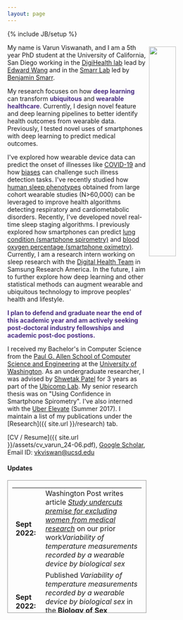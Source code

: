 ```yaml
---
layout: page
---
```

{% include JB/setup %}

<img style="float: right; width: 35%; padding: 6px;" src=" {{ site.url }}/assets/pp_varun.jpg">

My name is Varun Viswanath, and I am a 5th year PhD student at the University of California, San Diego working in the [DigiHealth lab](https://digihealth.ucsd.edu/) lead by [Edward Wang](https://www.ejaywang.com/) and in the [Smarr Lab](https://smarr.eng.ucsd.edu/) led by [Benjamin Smarr](https://smarr.eng.ucsd.edu/lab-members). 

My research focuses on how <a style="color:#4b2e83"><b>deep learning</b></a> can transform <a style="color:#4b2e83"><b>ubiquitous</b></a> and <a style="color:#4b2e83"><b>wearable healthcare</b></a>. Currently, I design novel feature and deep learning pipelines to better identify health outcomes from wearable data. Previously, I tested novel uses of smartphones with deep learning to predict medical outcomes.

I've explored how wearable device data can predict the onset of illnesses like [COVID-19](https://www.nature.com/articles/s41598-022-07314-0) and how [biases](https://openreview.net/forum?id=W0pLyiSuSSa) can challenge such illness detection tasks. I've recently  studied how [human sleep phenotypes](https://www.nature.com/articles/s41746-024-01125-5) obtained from large cohort wearable studies (N>60,000) can be leveraged to improve health algorithms detecting respiratory and cardiometabolic disorders. Recently, I've developed novel real-time sleep staging algorithms. I previously explored how smartphones can predict [lung condition (smartphone spirometry)](https://pubmed.ncbi.nlm.nih.gov/30441582/) and [blood oxygen percentage (smartphone oximetry)](https://www.nature.com/articles/s41746-022-00665-y). Currently, I am a research intern working on sleep research with the [Digital Health Team](https://sra.samsung.com/research-area/digital-health/) in Samsung Research America. In the future, I aim to further explore how deep learning and other statistical methods can augment wearable and ubiquitous technology to improve peoples’ health and lifestyle.

<a style="color:#4b2e83"><b>I plan to defend and graduate near the end of this academic year and am actively seeking post-doctoral industry fellowships and academic post-doc postions.</b></a>


I received my Bachelor's in Computer Science from the [Paul G. Allen School of Computer Science and Engineering](https://www.cs.washington.edu/) at the [University of Washington](https://www.washington.edu/). As an undergraduate researcher, I was advised by [Shwetak Patel](https://homes.cs.washington.edu/~shwetak/) for 3 years as part of the [Ubicomp Lab](https://ubicomplab.cs.washington.edu/). My senior research thesis was on "Using Confidence in Smartphone Spirometry". I've also interned with the [Uber Elevate](https://www.uber.com/us/en/elevate/) (Summer 2017). I maintain a list of my publications under the [Research]({{ site.url }}/research) tab. 

[CV / Resume]({{ site.url }}/assets/cv_varun_24-06.pdf), [Google Scholar](https://scholar.google.com/citations?user=IOIy_EsAAAAJ&hl=en&oi=ao), 
Email ID: [vkviswan@ucsd.edu](mailto:vkviswan@ucsd.edu)  

#### Updates

<div style="height:300px;overflow:auto; border:1px solid #999; padding-left: 0.7em; padding-right: 0.7em">
<table>
<col width="100px">
<col width="650px">

  <tr>
    <td><b>Sept 2022:</b></td>
    <td> Washington Post writes article <i><a href='https://www.washingtonpost.com/wellness/2023/11/18/women-body-temperature-medical-research/'>Study undercuts premise for excluding women from medical research</a></i> on our prior work<i>Variability of temperature measurements recorded by a wearable device by biological sex</i></td>
  </tr>

  <tr>
    <td><b>Sept 2022:</b></td>
    <td>Published <i>Variability of temperature measurements recorded by a wearable device by biological sex</i> in the <b>Biology of Sex Differences Journal</b> with Lauryn Bruce. </td>
  </tr>

  <tr>
    <td><b>Oct 2023:</b></td>
    <td> <b>Co-Chair of Student Volunteers</b> at <b>Ubicomp 2023</b> in Cancun, Mexico.</td>
  </tr>

   <tr>
    <td><b>Mar 2023:</b></td>
    <td> Network Award Winner at the <b>Center for Circadian Biology Symposium 2023</b> in La Jolla, California. Presented poster <i>RhyPredict: Detecting Periodic Biases in Wearable TimeSeries</i></td>
  </tr>

  <tr>
    <td><b>Sept 2022:</b></td>
    <td>Presented <i>Detecting Periodic Biases in Wearable-Based Illness Detection Models</i> at <b>ICLR 2023, Time-Series Representation Learning for Health Workshop</b> with Amit Klein. </td>
  </tr>

  <tr>
    <td><b>Sept 2022:</b></td>
    <td>Published <i>Smartphone Camera Oximetry in an Induced Hypoxemia Study</i> at <b>npj digital medicine</b> with Jason S. Hoffman. </td>
  </tr>
  
  <tr>
    <td><b>May 2022:</b></td>
    <td>Published <i>Detection of COVID-19 using multimodal data from a wearable device: results from the first TemPredict Study</i> at <b>Scientific Reports</b>. </td>
  </tr>

  <tr>
    <td><b>Mar 2022:</b></td>
    <td>Published <i>Stepping into the Next Decade of Ubiquitous and Pervasive Computing: Ubicomp & ISWC 2021</i> at <b>IEEE Pervasive Computing</b>. </td>
  </tr>

  <tr>
    <td><b>Dec 2021:</b></td>
    <td>Published <i>Dynamical clustering of U.S. states reveals four distinct infection patterns that predict SARS-CoV-2 pandemic behavior</i> on Arxiv with a group of Latin American students through the ENLACE program and Joseph Lane Natale. </td>
  </tr>

  <tr>
    <td><b>Dec 2021:</b></td>
    <td>Published <i>TemPredict: A Big Data Analytical Platform for Scalable Exploration and Monitoring of Personalized Multimodal Data for COVID-19</i> at <b>IEEE BigData '21</b>. </td>
  </tr>

  <tr>
    <td><b>Dec 2021:</b></td>
    <td>Attened NeurIPS 2021 online!</td>
  </tr>

  <tr>
    <td><b>Nov 2021:</b></td>
    <td>Presented <i>Tempredict DL: Using Deep Learning to Analyze Longitudinal High Granularity Signals</i> at the <b>UC San Diego Design Innovation Building Grand Opening</b>.</td>
  </tr>

  <tr>
    <td><b>Sept 2021:</b></td>
    <td>Served as a Student Volunteers at <b>Ubicomp 2021</b>, fully online and happening in 3 different timezones. </td>
  </tr>

  <tr>
    <td><b>Sept 2020:</b></td>
    <td>Joined the Smarr Lab at UC San Diego led by Benjamin Smarr.</td>
  </tr>

  <tr>
    <td><b>Sept 2020:</b></td>
    <td>Served as a Student Volunteers at <b>Ubicomp 2020</b>, fully online.</td>
  </tr>

  <tr>
    <td><b>Sept 2019:</b></td>
    <td>Joined the <a href="https://ece.ucsd.edu/">Electrical and Computer Engineering Department</a> at the University of California, San Diego, as part of the <a href="https://ece.ucsd.edu/index.php/faculty-research/ece-research-areas/machine-learning-data-science-impacted">Machine Learning and Data Science track</a>. Joined the DigiHealth Lab led by Edward Wang.</td>
  </tr>

  <tr>
    <td><b>June 2019:</b></td>
    <td>Graduated from the Paul G. Allen School of Computer Science and Engineering at the University of Washington with a B.S. in Computer Science and Engineering. </td>
  </tr>

  <tr>
    <td><b>July 2018:</b></td>
    <td>Presented Senior Research Thesis: Using Confidence in Smartphone Spirometry, advised by Shwetak Patel. </td>
  </tr>

  <tr>
    <td><b>July 2018:</b></td>
    <td>Presented <i>SpiroConfidence: Determining the Validity of Smartphone Spirometry using Machine Learning<i> at the **40th International Conference of the IEEE Engineering in Medicine and Biology Society** (<a href="https://embc.embs.org/2018/">EMBC'18</a>) in Honolulu, Hawaii.</td>
  </tr>

  
